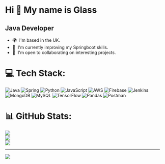 Hi 👋 My name is Glass
======================

Java Developer
---------------------

*   🌍  I'm based in the UK.
*   🧠  I'm currently improving my Springboot skills.
*   🤝  I'm open to collaborating on interesting projects.

# 💻 Tech Stack:
![Java](https://img.shields.io/badge/java-%23ED8B00.svg?style=for-the-badge&logo=java&logoColor=white) ![Spring](https://img.shields.io/badge/spring-%236DB33F.svg?style=for-the-badge&logo=spring&logoColor=white) ![Python](https://img.shields.io/badge/python-3670A0?style=for-the-badge&logo=python&logoColor=ffdd54) ![JavaScript](https://img.shields.io/badge/javascript-%23323330.svg?style=for-the-badge&logo=javascript&logoColor=%23F7DF1E) ![AWS](https://img.shields.io/badge/AWS-%23FF9900.svg?style=for-the-badge&logo=amazon-aws&logoColor=white) ![Firebase](https://img.shields.io/badge/firebase-%23039BE5.svg?style=for-the-badge&logo=firebase) ![Jenkins](https://img.shields.io/badge/jenkins-%232C5263.svg?style=for-the-badge&logo=jenkins&logoColor=white) ![MongoDB](https://img.shields.io/badge/MongoDB-%234ea94b.svg?style=for-the-badge&logo=mongodb&logoColor=white) ![MySQL](https://img.shields.io/badge/mysql-%2300f.svg?style=for-the-badge&logo=mysql&logoColor=white) ![TensorFlow](https://img.shields.io/badge/TensorFlow-%23FF6F00.svg?style=for-the-badge&logo=TensorFlow&logoColor=white) ![Pandas](https://img.shields.io/badge/pandas-%23150458.svg?style=for-the-badge&logo=pandas&logoColor=white) ![Postman](https://img.shields.io/badge/Postman-FF6C37?style=for-the-badge&logo=postman&logoColor=white)
# 📊 GitHub Stats:
![](https://github-readme-stats.vercel.app/api?username=glass-uk&theme=material-palenight&hide_border=true&include_all_commits=false&count_private=true)<br/>
![](https://github-readme-streak-stats.herokuapp.com/?user=glass-uk&theme=material-palenight&hide_border=true)<br/>
![](https://github-readme-stats.vercel.app/api/top-langs/?username=glass-uk&theme=material-palenight&hide_border=true&include_all_commits=false&count_private=true&layout=compact)

---
[![](https://visitcount.itsvg.in/api?id=glass-uk&icon=0&color=12)](https://visitcount.itsvg.in)
